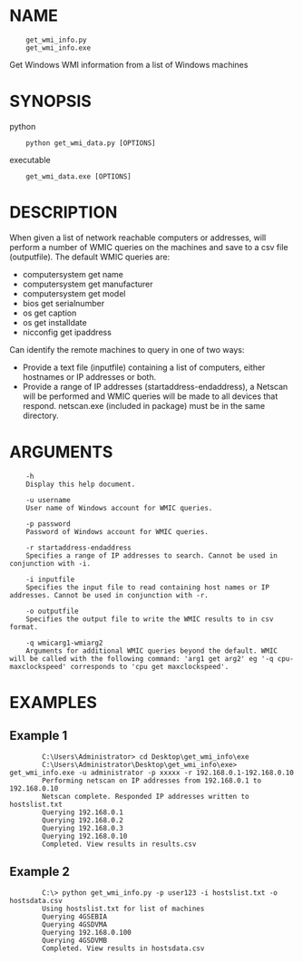 NAME
====
		get_wmi_info.py
		get_wmi_info.exe
Get Windows WMI information from a list of Windows machines

SYNOPSIS
========
python
		
		python get_wmi_data.py [OPTIONS]

executable
		
		get_wmi_data.exe [OPTIONS]

DESCRIPTION
===========
When given a list of network reachable computers or addresses, will perform a number of WMIC queries on the machines and save to a csv file
(outputfile). The default WMIC queries are:
* computersystem get name
* computersystem get manufacturer
* computersystem get model
* bios get serialnumber
* os get caption
* os get installdate
* nicconfig get ipaddress

Can identify the remote machines to query in one of two ways:
* Provide a text file (inputfile) containing a list of computers, either hostnames or IP addresses or both.
* Provide a range of IP addresses (startaddress-endaddress), a Netscan will be performed and WMIC queries will be made to all devices that respond. netscan.exe (included in package) must be in the same directory.

ARGUMENTS
=========
		-h
		Display this help document.

		-u username
		User name of Windows account for WMIC queries.

		-p password
		Password of Windows account for WMIC queries.

		-r startaddress-endaddress
		Specifies a range of IP addresses to search. Cannot be used in conjunction with -i.

		-i inputfile
		Specifies the input file to read containing host names or IP addresses. Cannot be used in conjunction with -r.

		-o outputfile
		Specifies the output file to write the WMIC results to in csv format.

		-q wmicarg1-wmiarg2
		Arguments for additional WMIC queries beyond the default. WMIC will be called with the following command: 'arg1 get arg2' eg '-q cpu-maxclockspeed' corresponds to 'cpu get maxclockspeed'.

EXAMPLES
========
Example 1
---------
			C:\Users\Administrator> cd Desktop\get_wmi_info\exe
			C:\Users\Administrator\Desktop\get_wmi_info\exe> get_wmi_info.exe -u administrator -p xxxxx -r 192.168.0.1-192.168.0.10
			Performing netscan on IP addresses from 192.168.0.1 to 192.168.0.10
			Netscan complete. Responded IP addresses written to hostslist.txt
			Querying 192.168.0.1
			Querying 192.168.0.2
			Querying 192.168.0.3
			Querying 192.168.0.10
			Completed. View results in results.csv

Example 2
---------
			C:\> python get_wmi_info.py -p user123 -i hostslist.txt -o hostsdata.csv
			Using hostslist.txt for list of machines
			Querying 4GSEBIA
			Querying 4GSDVMA
			Querying 192.168.0.100
			Querying 4GSDVMB
			Completed. View results in hostsdata.csv


